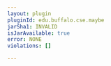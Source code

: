 ```yaml
---
layout: plugin
pluginId: edu.buffalo.cse.maybe
jarSha1: INVALID
isJarAvailable: true
error: NONE
violations: []

---
```

